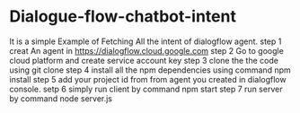 # Dialogue-flow-chatbot-intent
It is a simple Example of Fetching All the intent of dialogflow agent.
step 1 creat An agent in https://dialogflow.cloud.google.com
step 2 Go to google cloud platform and create service account key
step 3 clone the the code using git clone
step 4 install all the npm dependencies using command npm install
step 5 add your project id from from agent you created in dialogflow console.
setp 6 simply run client by command npm start
step 7 run server by command node server.js
